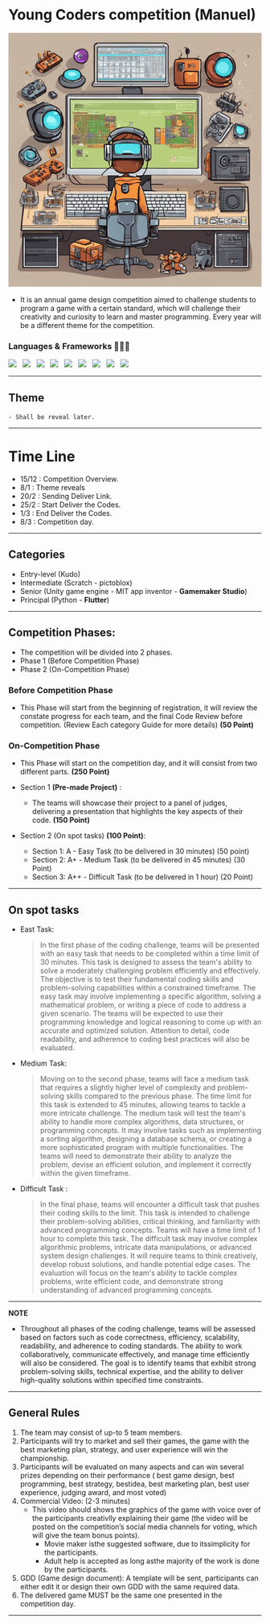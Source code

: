 # Young Coders competition (Manuel)
![Alt text](cover.png?raw=true "Title")

- It is an annual game design competition aimed to challenge students to program a
game with a certain standard, which will challenge their creativity and curiosity to
learn and master programming.
Every year will be a different theme for the competition.
### Languages & Frameworks 👨🏻‍💻

<code><img height="35" src="https://img.icons8.com/color/48/000000/python.png"/></code>&nbsp;&nbsp;
<code><img height="35" src="https://www.pygame.org/docs/_images/pygame_logo.png"></code>&nbsp;&nbsp;
<code><img height="35" src="https://static.wikia.nocookie.net/logopedia/images/4/49/Kodu-icon.png/revision/latest?cb=20211023063013"></code>&nbsp;&nbsp;
<code><img height="35" src="https://seeklogo.com/images/S/scratch-cat-logo-7F652C6253-seeklogo.com.png"></code>&nbsp;&nbsp;
<code><img height="35" src="https://steamcenter.co/Documents/CourseImage/CourseImage638272740458204194_CourseImage.png"></code>&nbsp;&nbsp;
<code><img height="35" src="https://1000logos.net/wp-content/uploads/2021/10/Unity-logo.png"></code>&nbsp;&nbsp;
<code><img height="35" src="https://appinventor.mit.edu/explore/sites/explore.appinventor.mit.edu/files/ai-bee-logo.png"></code>&nbsp;&nbsp;
<code><img height="35" src="https://i.pcmag.com/imagery/reviews/01JwP71TDkYZqIdckYYYybR-1..v1601052460.png"></code>&nbsp;&nbsp;
<code><img height="35" src="https://logowik.com/content/uploads/images/flutter5786.jpg"/></code>&nbsp;&nbsp;

---
## Theme
    - Shall be reveal later.
---
# Time Line
- 15/12 : Competition Overview.
- 8/1 : Theme reveals
- 20/2 : Sending Deliver Link.
- 25/2 : Start Deliver the Codes.
- 1/3  : End Deliver the Codes.
- 8/3  : Competition day.

---
## Categories 

-	Entry-level (Kudo)
-	Intermediate (Scratch - pictoblox)
-	Senior (Unity game engine - MIT app inventor - **Gamemaker Studio**)
-	Principal (Python - **Flutter**)

---

## Competition Phases:
   - The competition will be divided into 2 phases.
   - Phase 1 (Before Competition Phase)
   - Phase 2 (On-Competition Phase)

### Before Competition Phase
   - This Phase will start from the beginning of registration, it will review the constate progress for each team, and the final Code Review before competition. (Review Each category Guide for more details) **(50 Point)**
### On-Competition Phase
   - This Phase will start on the competition day, and it will consist from two different parts. **(250 Point)**

   - Section 1 **(Pre-made Project)** : 
     - The teams will showcase their project to a panel of judges, delivering a presentation that highlights the key aspects of their code. **(150 Point)**
  
   - Section 2 (On spot tasks) **(100 Point)**:
       - Section 1: A - Easy Task (to be delivered in 30 minutes) (50 point)
       - Section 2: A+ - Medium Task (to be delivered in 45 minutes) (30 Point)
       - Section 3: A++ - Difficult Task (to be delivered in 1 hour) (20 Point)
---
## On spot tasks
   - East Task:
     > In the first phase of the coding challenge, teams will be presented with an easy task that needs to be completed within a time limit of 30 minutes. This task is designed to assess the team's ability to solve a moderately challenging problem efficiently and effectively. The objective is to test their fundamental coding skills and problem-solving capabilities within a constrained timeframe.
    The easy task may involve implementing a specific algorithm, solving a mathematical problem, or writing a piece of code to address a given scenario. The teams will be expected to use their programming knowledge and logical reasoning to come up with an accurate and optimized solution. Attention to detail, code readability, and adherence to coding best practices will also be evaluated.

   - Medium Task:
        > Moving on to the second phase, teams will face a medium task that requires a slightly higher level of complexity and problem-solving skills compared to the previous phase. The time limit for this task is extended to 45 minutes, allowing teams to tackle a more intricate challenge.
        The medium task will test the team's ability to handle more complex algorithms, data structures, or programming concepts. It may involve tasks such as implementing a sorting algorithm, designing a database schema, or creating a more sophisticated program with multiple functionalities. The teams will need to demonstrate their ability to analyze the problem, devise an efficient solution, and implement it correctly within the given timeframe.

   - Difficult Task :
        > In the final phase, teams will encounter a difficult task that pushes their coding skills to the limit. This task is intended to challenge their problem-solving abilities, critical thinking, and familiarity with advanced programming concepts. Teams will have a time limit of 1 hour to complete this task. The difficult task may involve complex algorithmic problems, intricate data manipulations, or advanced system design challenges. It will require teams to think creatively, develop robust solutions, and handle potential edge cases. The evaluation will focus on the team's ability to tackle complex problems, write efficient code, and demonstrate strong understanding of advanced programming concepts.
---
**NOTE**
- Throughout all phases of the coding challenge, teams will be assessed based on factors such as code correctness, efficiency, scalability, readability, and adherence to coding standards. The ability to work collaboratively, communicate effectively, and manage time efficiently will also be considered. The goal is to identify teams that exhibit strong problem-solving skills, technical expertise, and the ability to deliver high-quality solutions within specified time constraints.
---

## General Rules
1. The team may consist of up-to 5 team members.
2. Participants will try to market and sell their games, the game with the best marketing plan, strategy, and user experience will win the championship.
3. Participants will be evaluated on many aspects and can win several prizes depending on their performance ( best game design, best programming, best strategy, bestidea, best marketing plan, best user experience, judging award, and most voted)
4. Commercial Video: (2-3 minutes)
     - This video should shows the graphics of the game with voice over of the participants creativlly explaining their game (the video will be posted on the competition’s social media channels for voting, which will give the team bonus points). 
       - Movie maker isthe suggested software, due to itssimplicity for the participants.
       - Adult help is accepted as long asthe majority of the work is done by the participants.
5. GDD (Game design document): A template will be sent, participants can either edit it or design their own GDD with the same required data.
6. The delivered game MUST be the same one presented in the competition day.
---
